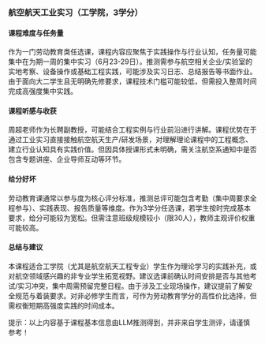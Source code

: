 ### 航空航天工业实习（工学院，3学分）

#### 课程难度与任务量  
作为一门劳动教育类任选课，课程内容应聚焦于实践操作与行业认知，任务量可能集中在为期一周的集中实习（6月23-29日）。推测需参与航空相关企业/实验室的实地考察、设备操作或基础工程实践，可能涉及实习日志、总结报告等书面作业。由于面向大二学生且无明确先修要求，课程技术门槛可能较低，但需投入整周时间完成高强度集中实践。

#### 课程听感与收获  
周超老师作为长聘副教授，可能结合工程实例与行业前沿进行讲解。课程优势在于通过工业实习直接接触航空航天生产/研发场景，对理解理论课程中的工程概念、建立行业认知具有实践价值。但因具体授课形式未明确，需关注航空系通知中是否包含专题讲座、企业导师互动等环节。

#### 给分好坏  
劳动教育课通常以参与度为核心评分标准，推测总评可能包含考勤（集中周要求全程参与）、实践表现、报告质量等维度。作为3学分任选课，若学生按时完成基本要求，给分可能较为宽松。但需注意班级规模较小（限30人），教师主观评价权重可能较高。

#### 总结与建议  
本课程适合工学院（尤其是航空航天工程专业）学生作为理论学习的实践补充，或对航空领域感兴趣的非专业学生拓宽视野。建议选课前确认时间安排是否与其他考试/实习冲突，集中周需预留完整日程。由于涉及工业现场操作，建议提前了解安全规范与着装要求。对非必修学生而言，可作为劳动教育学分的高性价比选择，但需权衡短期高强度实践的时间成本。

提示：以上内容基于课程基本信息由LLM推测得到，并非来自学生测评，请谨慎参考！